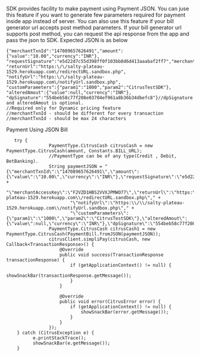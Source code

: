 
SDK provides facility to make payment using Payment JSON. You can juse this feature if you want to generate few parameters required 
for payment inside app instead of server. You can also use this feature if your bill generator url accepts post method parameters.
If your bill generator url supports post method, you can request the api response from the app and pass the json to SDK.
Expected JSON is as below
```
{"merchantTxnId":"147089657626491","amount":{"value":"10.00","currency":"INR"},
"requestSignature":"e5d22d7c55d398ff0f103bb8d6d413aaabaf2ff7","merchantAccessKey":"F2VZD1HBS2VVXJPMWO77",
"returnUrl":"https:\/\/salty-plateau-1529.herokuapp.com\/redirectURL.sandbox.php",
"notifyUrl":"https:\/\/salty-plateau-1529.herokuapp.com\/notifyUrl.sandbox.php",
"customParameters":{"param1":"1000","param2":"CitrusTestSDK"},
"alteredAmout":{"value":null,"currency":"INR"},
"dpSignature":"554beb58c77f208e03704ef961a8b36b34dbefc8"}//dpSignature and alteredAmout is optional. 
//Required only for Dynamic pricing feature
//merchantTxnId - should be different for every transaction
//merchantTxnId - should be max 24 characters
```
Payment Using JSON Bill
```
   try {
                PaymentType.CitrusCash citrusCash = new PaymentType.CitrusCash(amount, Constants.BILL_URL);
                //PaymentType can be of any type(Credit , Debit, BetBanking).
                String paymentJSON = "{\"merchantTxnId\":\"147089657626491\",\"amount\":{\"value\":\"10.00\",\"currency\":\"INR\"},\"requestSignature\":\"e5d22d7c55d398ff0f103bb8d6d413aaabaf2ff7\"," +
                        "\"merchantAccessKey\":\"F2VZD1HBS2VVXJPMWO77\",\"returnUrl\":\"https:\\/\\/salty-plateau-1529.herokuapp.com\\/redirectURL.sandbox.php\"," +
                        "\"notifyUrl\":\"https:\\/\\/salty-plateau-1529.herokuapp.com\\/notifyUrl.sandbox.php\"," +
                        "\"customParameters\":{\"param1\":\"1000\",\"param2\":\"CitrusTestSDK\"},\"alteredAmout\":{\"value\":null,\"currency\":\"INR\"},\"dpSignature\":\"554beb58c77f208e03704ef961a8b36b34dbefc8\"}";
                PaymentType.CitrusCash citrusCash1 = new PaymentType.CitrusCash(PaymentBill.fromJSON(paymentJSON));
                citrusClient.simpliPay(citrusCash, new Callback<TransactionResponse>() {
                    @Override
                    public void success(TransactionResponse transactionResponse) {
                        if (getApplicationContext() != null) {
                            showSnackBar(transactionResponse.getMessage());
                        }
                    }

                    @Override
                    public void error(CitrusError error) {
                        if (getApplicationContext() != null) {
                            showSnackBar(error.getMessage());
                        }
                    }
                });
    } catch (CitrusException e) {
          e.printStackTrace();
          showSnackBar(e.getMessage());
    }
```
